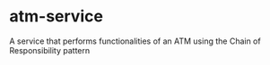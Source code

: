 # atm-service
A service that performs functionalities of an ATM using the Chain of Responsibility pattern
